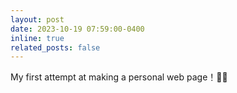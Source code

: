 ```yaml
---
layout: post
date: 2023-10-19 07:59:00-0400
inline: true
related_posts: false
---
```


My first attempt at making a personal web page！✌🏼
